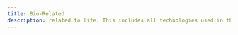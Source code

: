 ```yaml
---
title: Bio-Related
description: related to life. This includes all technologies used in the medical field.
---
```

